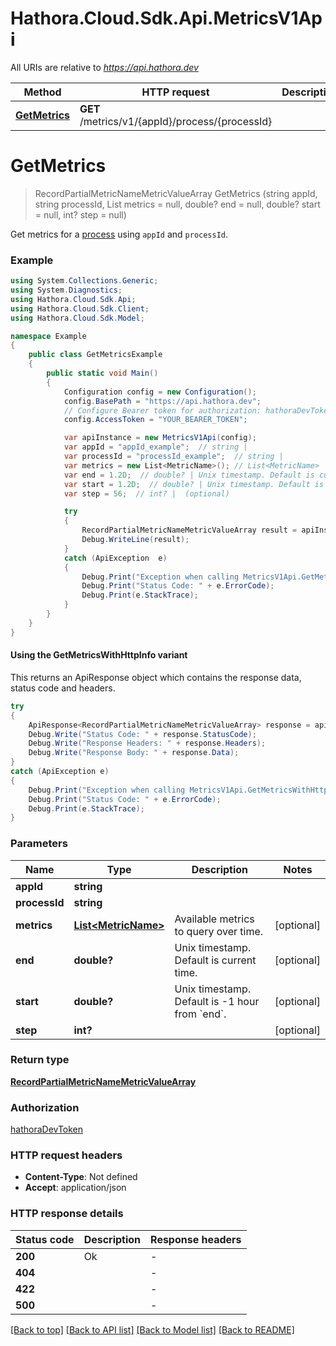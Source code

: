# Hathora.Cloud.Sdk.Api.MetricsV1Api

All URIs are relative to *https://api.hathora.dev*

| Method | HTTP request | Description |
|--------|--------------|-------------|
| [**GetMetrics**](MetricsV1Api.md#getmetrics) | **GET** /metrics/v1/{appId}/process/{processId} |  |

<a name="getmetrics"></a>
# **GetMetrics**
> RecordPartialMetricNameMetricValueArray GetMetrics (string appId, string processId, List<MetricName> metrics = null, double? end = null, double? start = null, int? step = null)



Get metrics for a [process](https://hathora.dev/docs/concepts/hathora-entities#process) using `appId` and `processId`.

### Example
```csharp
using System.Collections.Generic;
using System.Diagnostics;
using Hathora.Cloud.Sdk.Api;
using Hathora.Cloud.Sdk.Client;
using Hathora.Cloud.Sdk.Model;

namespace Example
{
    public class GetMetricsExample
    {
        public static void Main()
        {
            Configuration config = new Configuration();
            config.BasePath = "https://api.hathora.dev";
            // Configure Bearer token for authorization: hathoraDevToken
            config.AccessToken = "YOUR_BEARER_TOKEN";

            var apiInstance = new MetricsV1Api(config);
            var appId = "appId_example";  // string | 
            var processId = "processId_example";  // string | 
            var metrics = new List<MetricName>(); // List<MetricName> | Available metrics to query over time. (optional) 
            var end = 1.2D;  // double? | Unix timestamp. Default is current time. (optional) 
            var start = 1.2D;  // double? | Unix timestamp. Default is -1 hour from `end`. (optional) 
            var step = 56;  // int? |  (optional) 

            try
            {
                RecordPartialMetricNameMetricValueArray result = apiInstance.GetMetrics(appId, processId, metrics, end, start, step);
                Debug.WriteLine(result);
            }
            catch (ApiException  e)
            {
                Debug.Print("Exception when calling MetricsV1Api.GetMetrics: " + e.Message);
                Debug.Print("Status Code: " + e.ErrorCode);
                Debug.Print(e.StackTrace);
            }
        }
    }
}
```

#### Using the GetMetricsWithHttpInfo variant
This returns an ApiResponse object which contains the response data, status code and headers.

```csharp
try
{
    ApiResponse<RecordPartialMetricNameMetricValueArray> response = apiInstance.GetMetricsWithHttpInfo(appId, processId, metrics, end, start, step);
    Debug.Write("Status Code: " + response.StatusCode);
    Debug.Write("Response Headers: " + response.Headers);
    Debug.Write("Response Body: " + response.Data);
}
catch (ApiException e)
{
    Debug.Print("Exception when calling MetricsV1Api.GetMetricsWithHttpInfo: " + e.Message);
    Debug.Print("Status Code: " + e.ErrorCode);
    Debug.Print(e.StackTrace);
}
```

### Parameters

| Name | Type | Description | Notes |
|------|------|-------------|-------|
| **appId** | **string** |  |  |
| **processId** | **string** |  |  |
| **metrics** | [**List&lt;MetricName&gt;**](MetricName.md) | Available metrics to query over time. | [optional]  |
| **end** | **double?** | Unix timestamp. Default is current time. | [optional]  |
| **start** | **double?** | Unix timestamp. Default is -1 hour from &#x60;end&#x60;. | [optional]  |
| **step** | **int?** |  | [optional]  |

### Return type

[**RecordPartialMetricNameMetricValueArray**](RecordPartialMetricNameMetricValueArray.md)

### Authorization

[hathoraDevToken](../README.md#hathoraDevToken)

### HTTP request headers

 - **Content-Type**: Not defined
 - **Accept**: application/json


### HTTP response details
| Status code | Description | Response headers |
|-------------|-------------|------------------|
| **200** | Ok |  -  |
| **404** |  |  -  |
| **422** |  |  -  |
| **500** |  |  -  |

[[Back to top]](#) [[Back to API list]](../README.md#documentation-for-api-endpoints) [[Back to Model list]](../README.md#documentation-for-models) [[Back to README]](../README.md)

